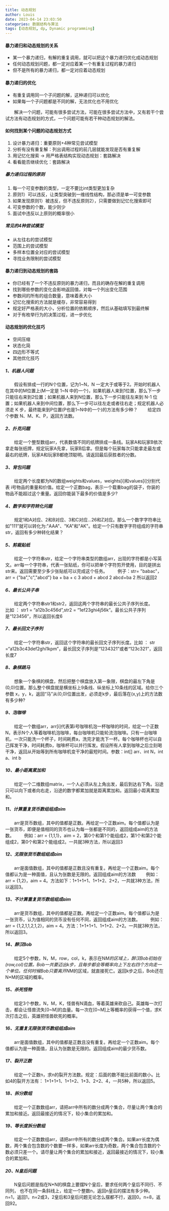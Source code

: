 ```yaml
---
title: 动态规划
author: Louis
date: 2023-04-14 23:03:50
categories: 数据结构与算法
tags: [动态规划, dp, Dynamic programming]
---
```


#### 暴力递归和动态规划的关系

- 某一个暴力递归，有解的重复调用，就可以把这个暴力递归优化成动态规划
- 任何动态规划问题，都一定对应着某一个有重复过程的暴力递归
- 但不是所有的暴力递归，都一定对应着动态规划

#### 暴力递归的优化

- 有重复调用同一个子问题的解，这种递归可以优化
- 如果每一个子问题都是不同的解，无法优化也不用优化

&emsp;&emsp;解决一个问题，可能有很多尝试方法，可能在很多尝试方法中，又有若干个尝试方法有动态规划的方式，一个问题可能有若干种动态规划的解法。

#### 如何找到某个问题的动态规划方式

1. 设计暴力递归：重要原则+4种常见尝试模型
2. 分析有没有重复解：列出调用过程的前几层就能发现是否有重复解
3. 用记忆化搜索 -> 用严格表结构实现动态规划：套路解决
4. 看看能否继续优化：套路解决

##### 暴力递归过程的原则

1. 每一个可变参数的类型，一定不要比int类型更加复杂
2. 原则1）可以违反，让类型突破到一维线性结构，那必须是单一可变参数
3. 如果发现原则1）被违反，但不违反原则2），只需要做到记忆化搜索即可
4. 可变参数的个数，能少则少
5. 面试中违反以上原则的概率很小

##### 常见的4种尝试模型

- 从左往右的尝试模型
- 范围上的尝试模型
- 多样本位置全对应的尝试模型
- 寻找业务限制的尝试模型

#### 暴力递归到动态规划的套路

- 你已经有了一个不违反原则的暴力递归，而且的确存在解的重复调用
- 找到哪些参数的变化会影响返回值，对每一个列出变化范围
- 参数间的所有的组合数量，意味着表大小
- 记忆化搜索的方法就是缓存，非常容易得到
- 规定好严格表的大小，分析位置的依赖顺序，然后从基础填写到最终解
- 对于有枚举行为的决策过程，进一步优化

#### 动态规划的优化技巧

- 空间压缩
- 状态化简
- 四边形不等式
- 其他优化技巧

##### 1、机器人问题

&emsp;&emsp;假设有排成一行的N个位置，记为1~N，N 一定大于或等于2。开始时机器人在其中的M位置上(M一定是 1~N 中的一个)，如果机器人来到1位置，那么下一步只能往右来到2位置；如果机器人来到N位置，那么下一步只能往左来到 N-1 位置；如果机器人来到中间位置，那么下一步可以往左走或者往右走；规定机器人必须走 K 步，最终能来到P位置(P也是1~N中的一个)的方法有多少种？
&emsp;&emsp;给定四个参数 N、M、K、P，返回方法数。

##### 2、扑克问题

&emsp;&emsp;给定一个整型数组arr，代表数值不同的纸牌排成一条线。玩家A和玩家B依次拿走每张纸牌，规定玩家A先拿，玩家B后拿。但是每个玩家每次只能拿走最左或最右的纸牌，玩家A和玩家B都绝顶聪明。请返回最后获胜者的分数。

##### 3、背包问题

&emsp;&emsp;给定两个长度都为N的数组weights和values，weights[i]和values[i]分别代表 i号物品的重量和价值。给定一个正数bag，表示一个载重bag的袋子，你装的物品不能超过这个重量。返回你能装下最多的价值是多少?

##### 4、数字和字符转化问题

&emsp;&emsp;规定1和A对应、2和B对应、3和C对应...26和Z对应。那么一个数字字符串比如"111”就可以转化为:"AAA"、"KA"和"AK"。给定一个只有数字字符组成的字符串str，返回有多少种转化结果？

##### 5、剪裁贴纸

&emsp;&emsp;给定一个字符串str，给定一个字符串类型的数组arr，出现的字符都是小写英文。arr每一个字符串，代表一张贴纸，你可以把单个字符剪开使用，目的是拼出str来。返回需要至少多少张贴纸可以完成这个任务。
&emsp;&emsp;例子：str= "babac"，arr = {"ba","c","abcd"} ba + ba + c  3  abcd + abcd 2  abcd+ba 2 所以返回2

##### 6、最长公共子串

&emsp;&emsp;给定两个字符串str1和str2，返回这两个字符串的最长公共子序列长度。
&emsp;&emsp;比如 ： str1 = “a12b3c456d”,str2 = “1ef23ghi4j56k”。最长公共子序列是“123456”，所以返回长度6

##### 7、最长回文子序列

&emsp;&emsp;给定一个字符串str，返回这个字符串的最长回文子序列长度。比如 ： str =“a12b3c43def2ghi1kpm”，最长回文子序列是“1234321”或者“123c321”，返回长度7

##### 8、象棋跳马

&emsp;&emsp;想象一个象棋的棋盘，然后把整个棋盘放入第一象限，棋盘的最左下角是(0,0)位置。那么整个棋盘就是横坐标上9条线、纵坐标上10条线的区域。给你三个参数 x，y，k，返回“马”从(0,0)位置出发，必须走k步，最后落在(x,y)上的方法数有多少种?

##### 9、泡咖啡

&emsp;&emsp;给定一个数组arr，arr[i]代表第i号咖啡机泡一杯咖啡的时间，给定一个正数N，表示N个人等着咖啡机泡咖啡，每台咖啡机只能轮流泡咖啡。只有一台咖啡机，一次只能洗一个杯子，时间耗费a，洗完才能洗下一杯。每个咖啡杯也可以自己挥发干净，时间耗费b，咖啡杯可以并行挥发。假设所有人拿到咖啡之后立刻喝干净，返回从开始等到所有咖啡机变干净的最短时间。参数：int[] arr、int N，int a、int b

##### 10、最小距离累加和

&emsp;&emsp;给定一个二维数组matrix，一个人必须从左上角出发，最后到达右下角。沿途只可以向下或者向右走，沿途的数字都累加就是距离累加和。返回最小距离累加和。

##### 11、计算重复货币数组组成aim

&emsp;&emsp;arr是货币数组，其中的值都是正数。再给定一个正数aim。每个值都认为是一张货币，即便是值相同的货币也认为每一张都是不同的，返回组成aim的方法数。
&emsp;&emsp;例如：arr = {1,1,1}，aim = 2，第0个和第1个能组成2，第1个和第2个能组成2，第0个和第2个能组成2。一共就3种方法，所以返回3

##### 12、无限张货币数组组成aim

&emsp;&emsp;arr是面值数组，其中的值都是正数且没有重复。再给定一个正数aim。每个值都认为是一种面值，且认为张数是无限的。返回组成aim的方法数
&emsp;&emsp;例如：arr = {1,2}，aim = 4。方法如下：1+1+1+1、1+1+2、2+2，一共就3种方法，所以返回3。

##### 13、不计算重复货币数组组成aim

&emsp;&emsp;arr是货币数组，其中的值都是正数。再给定一个正数aim。每个值都认为是一张货币，认为值相同的货币没有任何不同，返回组成aim的方法数。
&emsp;&emsp;例如：arr = {1,2,1,1,2,1,2}，aim = 4。方法：1+1+1+1、1+1+2、2+2。一共就3种方法，所以返回3。

##### 14、醉汉Bob

&emsp;&emsp;给定5个参数，N，M，row，col，k，表示在N*M的区域上，醉汉Bob初始在(row,col)位置。Bob一共要迈出k步，且每步都会等概率向上下左右四个方向走一个单位。任何时候Bob只要离开N*M的区域，就直接死亡。返回k步之后，Bob还在N*M的区域的概率。

##### 15、杀死怪物

&emsp;&emsp;给定3个参数，N，M，K，怪兽有N滴血，等着英雄来砍自己。英雄每一次打击，都会让怪兽流失[0~M]的血量。每一次在[0~M]上等概率的获得一个值，求K次打击之后，英雄把怪兽砍死的概率。

##### 16、无重复无限张货币数组组成aim

&emsp;&emsp;arr是面值数组，其中的值都是正数且没有重复。再给定一个正数aim。每个值都认为是一种面值，且认为张数是无限的。返回组成aim的最少货币数。

##### 17、裂开正数

&emsp;&emsp;给定一个正数n，求n的裂开方法数。规定：后面的数不能比前面的数小。比如4的裂开方法有：
1+1+1+1、1+1+2、1+3、2+2、4，一共5种，所以返回5。

##### 18、拆分数组

&emsp;&emsp;给定一个正数数组arr，请把arr中所有的数分成两个集合，尽量让两个集合的累加和接近。返回最接近的情况下，较小集合的累加和。

##### 19、等长度拆分数组

&emsp;&emsp;给定一个正数数组arr，请把arr中所有的数分成两个集合。如果arr长度为偶数，两个集合包含数的个数要一样多，如果arr长度为奇数，两个集合包含数的个数必须只差一个。请尽量让两个集合的累加和接近，返回最接近的情况下，较小集合的累加和。

##### 20、N皇后问题

&emsp;&emsp;N皇后问题是指在N*N的棋盘上要摆N个皇后，要求任何两个皇后不同行、不同列， 也不在同一条斜线上，给定一个整数n，返回n皇后的摆法有多少种。n=1，返回1，n=2或3，2皇后和3皇后问题无论怎么摆都不行，返回0。n=8，返回92。
